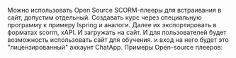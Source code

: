 Можно использовать Open Source SCORM-плееры для встраивания в сайт, допустим отдельный. Создавать курс через специальную программу к примеру Ispring и аналоги. Далее их экспортировать в форматах scorm, xAPI. И загружать на сайт. И для пользователей будет возможность использовать сайт для обучения. и вход на него будет это "лицензированный" аккаунт ChatApp. 
Примеры Open-source плееров:
